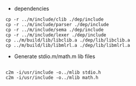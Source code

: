 * dependencies
```
cp -r ../m/include/clib ./dep/include
cp -r ../m/include/parser ./dep/include
cp -r ../m/include/sema ./dep/include
cp -r ../m/include/lexer ./dep/include
cp ../m/build/lib/libclib.a ./dep/lib/libclib.a
cp ../m/build/lib/libmlrl.a ./dep/lib/libmlrl.a
```

* Generate stdio.m/math.m lib files
```

c2m -i/usr/include -o../mlib stdio.h
c2m -i/usr/include -o../mlib math.h
```
